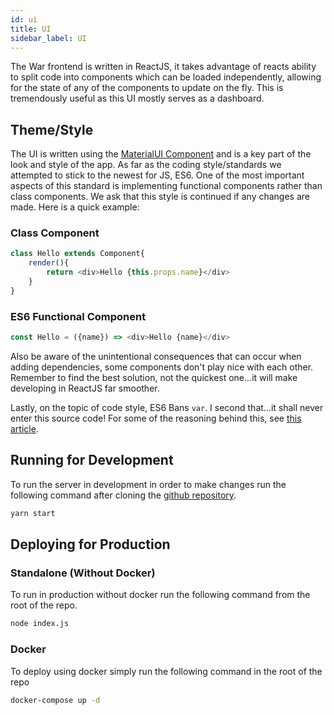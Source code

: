 ```yaml
---
id: ui
title: UI
sidebar_label: UI
---
```


The War frontend is written in ReactJS, it takes advantage of reacts ability to split code into components which can be loaded independently, allowing for the state of any of the components to update on the fly. This is tremendously useful as this UI mostly serves as a dashboard.

## Theme/Style

The UI is written using the [MaterialUI Component](https://material-ui.com) and is a key part of the look and style of the app. As far as the coding style/standards we attempted to stick to the newest for JS, ES6. One of the most important aspects of this standard is implementing functional components rather than class components. We ask that this style is continued if any changes are made. Here is a quick example:

### Class Component

```javascript
class Hello extends Component{
    render(){
        return <div>Hello {this.props.name}</div>
    }
}
```

### ES6 Functional Component
```javascript
const Hello = ({name}) => <div>Hello {name}</div>
```

Also be aware of the unintentional consequences that can occur when adding dependencies, some components don't play nice with each other. Remember to find the best solution, not the quickest one...it will make developing in ReactJS far smoother.

Lastly, on the topic of code style, ES6 Bans `var`. I second that...it shall never enter this source code! For some of the reasoning behind this, see [this article](https://hackernoon.com/why-you-shouldnt-use-var-anymore-f109a58b9b70).


## Running for Development
To run the server in development in order to make changes run the following command after cloning the [github repository](https://github.com/Capping-WAR/frontend).

```bash
yarn start
```

## Deploying for Production

### Standalone (Without Docker)

To run in production without docker run the following command from the root of the repo.

```bash
node index.js
```

### Docker 

To deploy using docker simply run the following command in the root of the repo

```bash
docker-compose up -d
```

